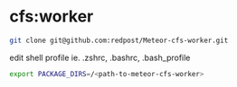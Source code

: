 cfs:worker
=========================

```bash
git clone git@github.com:redpost/Meteor-cfs-worker.git
```
edit shell profile ie. .zshrc, .bashrc, .bash_profile
```bash
export PACKAGE_DIRS=/<path-to-meteor-cfs-worker>
```
